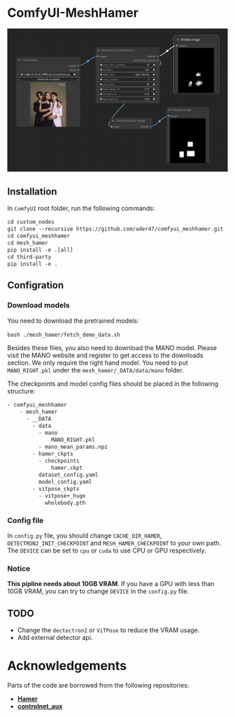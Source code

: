 # ComfyUI-MeshHamer
![](./images/example.png)

## Installation
In `ComfyUI` root folder, run the following commands:

```shell
cd custom_nodes
git clone --recursive https://github.com/ader47/comfyui_meshhamer.git
cd comfyui_meshhamer
cd mesh_hamer
pip install -e .[all]
cd third-party
pip install -e .
````

## Configration

### Download models
You need to download the pretrained models:

```bash ./mesh_hamer/fetch_demo_data.sh```

Besides these files, you also need to download the MANO model. 
Please visit the MANO website and register to get access to the downloads section. 
We only require the right hand model. 
You need to put `MANO_RIGHT.pkl` under the `mesh_hamer/_DATA/data/mano` folder.

The checkpoints and model config files should be placed in the following structure:
```shell
- comfyui_meshhamer
    - mesh_hamer
      - __DATA
        - data
          - mano
              MANO_RIGHT.pkl
          - mano_mean_params.npz
        - hamer_ckpts
          - checkpoints
              hamer.ckpt
          dataset_config.yaml
          model_config.yaml
        - vitpose_ckpts
          - vitpose+_huge
            wholebody.pth
```
### Config file
In `config.py` file, you should change `CACHE_DIR_HAMER`, `DETECTRON2_INIT_CHECKPOINT` and `MESH_HAMER_CHECKPOINT` to your own path.
The `DEVICE` can be set to `cpu` or `cuda` to use CPU or GPU respectively.

### **Notice**
**This pipline needs about 10GB VRAM**. If you have a GPU with less than 10GB VRAM, you can try to change `DEVICE` in the `config.py` file.
## TODO 
- Change the `dectectron2` or `ViTPose` to reduce the VRAM usage.
- Add external detector api.

# Acknowledgements
Parts of the code are borrowed from the following repositories:
- **[Hamer](https://github.com/geopavlakos/hamer/tree/main)**
- **[controlnet_aux](https://github.com/huggingface/controlnet_aux)**